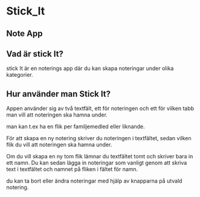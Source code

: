 # Stick_It
## Note App

## Vad är stick It?
stick It är en noterings app där du kan skapa noteringar under olika kategorier.

## Hur använder man Stick It?
Appen använder sig av två textfält, ett för noteringen och ett för vilken tabb man vill att noteringen ska hamna under. 

man kan t.ex ha en flik per familjemedled eller liknande. 

För att skapa en ny notering skriver du noteringen i textfältet, sedan vilken flik du vill att noteringen ska hamna under. 

Om du vill skapa en ny tom flik lämnar du textfältet tomt och skriver bara in ett namn. Du kan sedan lägga in noteringar som vanligt genom att skriva text i textfältet och namnet på fliken i fältet för namn. 

du kan ta bort eller ändra noteringar med hjälp av knapparna på utvald notering. 